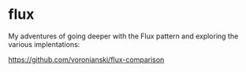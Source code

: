 # flux

My adventures of going deeper with the Flux pattern and exploring the various implentations:

https://github.com/voronianski/flux-comparison
